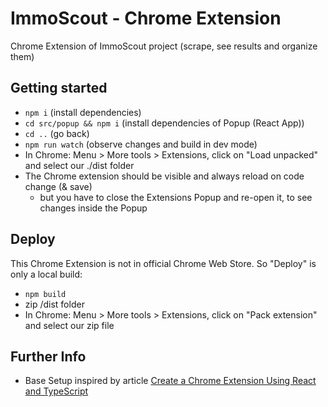# ImmoScout - Chrome Extension

Chrome Extension of ImmoScout project (scrape, see results and organize them)

## Getting started

- `npm i` (install dependencies)
- `cd src/popup && npm i` (install dependencies of Popup (React App))
- `cd ..` (go back)
- `npm run watch` (observe changes and build in dev mode)
- In Chrome: Menu > More tools > Extensions, click on "Load unpacked" and select our ./dist folder
- The Chrome extension should be visible and always reload on code change (& save)
  - but you have to close the Extensions Popup and re-open it, to see changes inside the Popup

## Deploy

This Chrome Extension is not in official Chrome Web Store. So "Deploy" is only a local build:

- `npm build`
- zip /dist folder
- In Chrome: Menu > More tools > Extensions, click on "Pack extension" and select our zip file

## Further Info

- Base Setup inspired by article [Create a Chrome Extension Using React and TypeScript](https://medium.com/better-programming/create-a-chrome-extension-using-react-and-typescript-50e94e14320c)
